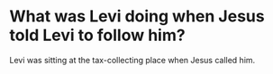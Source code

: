 # What was Levi doing when Jesus told Levi to follow him?

Levi was sitting at the tax-collecting place when Jesus called him.

